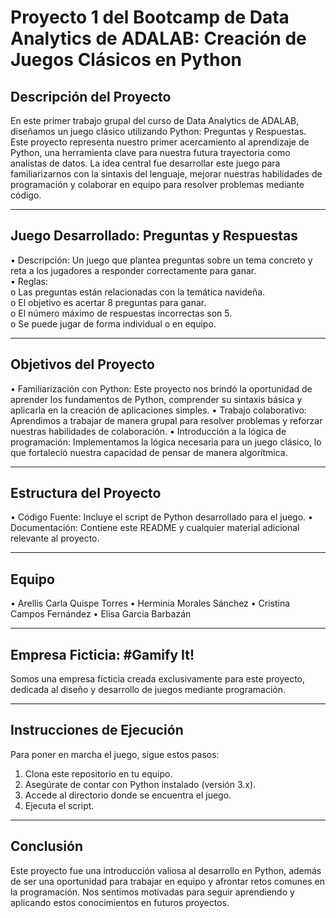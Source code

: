 # Proyecto 1 del Bootcamp de Data Analytics de ADALAB: Creación de Juegos Clásicos en Python  
## Descripción del Proyecto  
En este primer trabajo grupal del curso de Data Analytics de ADALAB, diseñamos un juego clásico utilizando Python: Preguntas y Respuestas. Este proyecto representa nuestro primer acercamiento al aprendizaje de Python, una herramienta clave para nuestra futura trayectoria como analistas de datos. La idea central fue desarrollar este juego para familiarizarnos con la sintaxis del lenguaje, mejorar nuestras habilidades de programación y colaborar en equipo para resolver problemas mediante código.
________________________________________
## Juego Desarrollado: Preguntas y Respuestas  
•	Descripción: Un juego que plantea preguntas sobre un tema concreto y reta a los jugadores a responder correctamente para ganar.  
•	Reglas:  
o	Las preguntas están relacionadas con la temática navideña.  
o	El objetivo es acertar 8 preguntas para ganar.  
o	El número máximo de respuestas incorrectas son 5.  
o	Se puede jugar de forma individual o en equipo.  
________________________________________
## Objetivos del Proyecto
•	Familiarización con Python: Este proyecto nos brindó la oportunidad de aprender los fundamentos de Python, comprender su sintaxis básica y aplicarla en la creación de aplicaciones simples.
•	Trabajo colaborativo: Aprendimos a trabajar de manera grupal para resolver problemas y reforzar nuestras habilidades de colaboración.
•	Introducción a la lógica de programación: Implementamos la lógica necesaria para un juego clásico, lo que fortaleció nuestra capacidad de pensar de manera algorítmica.
________________________________________
## Estructura del Proyecto
•	Código Fuente: Incluye el script de Python desarrollado para el juego.
•	Documentación: Contiene este README y cualquier material adicional relevante al proyecto.
________________________________________
## Equipo
•	Arellis Carla Quispe Torres
•	Herminia Morales Sánchez
•	Cristina Campos Fernández
•	Elisa García Barbazán
________________________________________
## Empresa Ficticia: #Gamify It!
Somos una empresa ficticia creada exclusivamente para este proyecto, dedicada al diseño y desarrollo de juegos mediante programación.
________________________________________
## Instrucciones de Ejecución
Para poner en marcha el juego, sigue estos pasos:
1.	Clona este repositorio en tu equipo.
2.	Asegúrate de contar con Python instalado (versión 3.x).
3.	Accede al directorio donde se encuentra el juego.
4.	Ejecuta el script.
________________________________________
## Conclusión
Este proyecto fue una introducción valiosa al desarrollo en Python, además de ser una oportunidad para trabajar en equipo y afrontar retos comunes en la programación. Nos sentimos motivadas para seguir aprendiendo y aplicando estos conocimientos en futuros proyectos.

